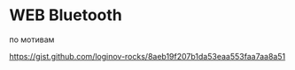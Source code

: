 # WEB Bluetooth

по мотивам

https://gist.github.com/loginov-rocks/8aeb19f207b1da53eaa553faa7aa8a51

